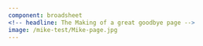 ```yaml
---
component: broadsheet
<!-- headline: The Making of a great goodbye page -->
image: /mike-test/Mike-page.jpg
---
```

